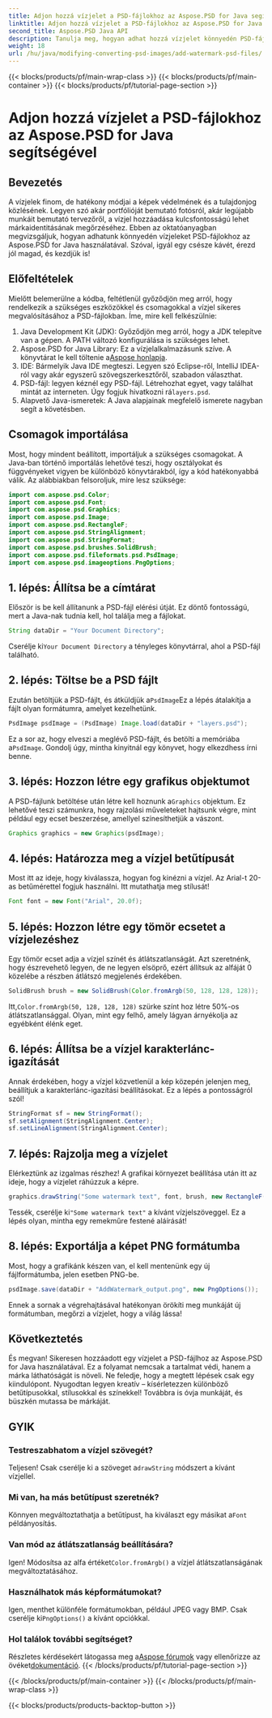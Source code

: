 ```yaml
---
title: Adjon hozzá vízjelet a PSD-fájlokhoz az Aspose.PSD for Java segítségével
linktitle: Adjon hozzá vízjelet a PSD-fájlokhoz az Aspose.PSD for Java segítségével
second_title: Aspose.PSD Java API
description: Tanulja meg, hogyan adhat hozzá vízjelet könnyedén PSD-fájljaihoz az Aspose.PSD for Java segítségével. Védje meg képeit egy egyszerű, lépésenkénti útmutatóval.
weight: 18
url: /hu/java/modifying-converting-psd-images/add-watermark-psd-files/
---
```


{{< blocks/products/pf/main-wrap-class >}}
{{< blocks/products/pf/main-container >}}
{{< blocks/products/pf/tutorial-page-section >}}

# Adjon hozzá vízjelet a PSD-fájlokhoz az Aspose.PSD for Java segítségével

## Bevezetés
A vízjelek finom, de hatékony módjai a képek védelmének és a tulajdonjog közlésének. Legyen szó akár portfólióját bemutató fotósról, akár legújabb munkáit bemutató tervezőről, a vízjel hozzáadása kulcsfontosságú lehet márkaidentitásának megőrzéséhez. Ebben az oktatóanyagban megvizsgáljuk, hogyan adhatunk könnyedén vízjeleket PSD-fájlokhoz az Aspose.PSD for Java használatával. Szóval, igyál egy csésze kávét, érezd jól magad, és kezdjük is!
## Előfeltételek
Mielőtt belemerülne a kódba, feltétlenül győződjön meg arról, hogy rendelkezik a szükséges eszközökkel és csomagokkal a vízjel sikeres megvalósításához a PSD-fájlokban. Íme, mire kell felkészülnie:
1. Java Development Kit (JDK): Győződjön meg arról, hogy a JDK telepítve van a gépen. A PATH változó konfigurálása is szükséges lehet.
2. Aspose.PSD for Java Library: Ez a vízjelalkalmazásunk szíve. A könyvtárat le kell töltenie a[Aspose honlapja](https://releases.aspose.com/psd/java/).
3. IDE: Bármelyik Java IDE megteszi. Legyen szó Eclipse-ről, IntelliJ IDEA-ról vagy akár egyszerű szövegszerkesztőről, szabadon választhat.
4.  PSD-fájl: legyen kéznél egy PSD-fájl. Létrehozhat egyet, vagy találhat mintát az interneten. Úgy fogjuk hivatkozni rá`layers.psd`.
5. Alapvető Java-ismeretek: A Java alapjainak megfelelő ismerete nagyban segít a követésben.
## Csomagok importálása
Most, hogy mindent beállított, importáljuk a szükséges csomagokat. A Java-ban történő importálás lehetővé teszi, hogy osztályokat és függvényeket vigyen be különböző könyvtárakból, így a kód hatékonyabbá válik. Az alábbiakban felsoroljuk, mire lesz szüksége:
```java
import com.aspose.psd.Color;
import com.aspose.psd.Font;
import com.aspose.psd.Graphics;
import com.aspose.psd.Image;
import com.aspose.psd.RectangleF;
import com.aspose.psd.StringAlignment;
import com.aspose.psd.StringFormat;
import com.aspose.psd.brushes.SolidBrush;
import com.aspose.psd.fileformats.psd.PsdImage;
import com.aspose.psd.imageoptions.PngOptions;
```
## 1. lépés: Állítsa be a címtárat
Először is be kell állítanunk a PSD-fájl elérési útját. Ez döntő fontosságú, mert a Java-nak tudnia kell, hol találja meg a fájlokat. 
```java
String dataDir = "Your Document Directory";
```
 Cserélje ki`Your Document Directory` a tényleges könyvtárral, ahol a PSD-fájl található.
## 2. lépés: Töltse be a PSD fájlt
 Ezután betöltjük a PSD-fájlt, és átküldjük a`PsdImage`Ez a lépés átalakítja a fájlt olyan formátumra, amelyet kezelhetünk.
```java
PsdImage psdImage = (PsdImage) Image.load(dataDir + "layers.psd");
```
 Ez a sor az, hogy elveszi a meglévő PSD-fájlt, és betölti a memóriába a`PsdImage`. Gondolj úgy, mintha kinyitnál egy könyvet, hogy elkezdhess írni benne.
## 3. lépés: Hozzon létre egy grafikus objektumot
 A PSD-fájlunk betöltése után létre kell hoznunk a`Graphics` objektum. Ez lehetővé teszi számunkra, hogy rajzolási műveleteket hajtsunk végre, mint például egy ecset beszerzése, amellyel színesíthetjük a vászont.
```java
Graphics graphics = new Graphics(psdImage);
```
## 4. lépés: Határozza meg a vízjel betűtípusát
Most itt az ideje, hogy kiválassza, hogyan fog kinézni a vízjel. Az Arial-t 20-as betűmérettel fogjuk használni. Itt mutathatja meg stílusát!
```java
Font font = new Font("Arial", 20.0f);
```
## 5. lépés: Hozzon létre egy tömör ecsetet a vízjelezéshez
Egy tömör ecset adja a vízjel színét és átlátszatlanságát. Azt szeretnénk, hogy észrevehető legyen, de ne legyen elsöprő, ezért állítsuk az alfáját 0 közelébe a részben átlátszó megjelenés érdekében.
```java
SolidBrush brush = new SolidBrush(Color.fromArgb(50, 128, 128, 128));
```
 Itt,`Color.fromArgb(50, 128, 128, 128)` szürke színt hoz létre 50%-os átlátszatlansággal. Olyan, mint egy felhő, amely lágyan árnyékolja az egyébként élénk eget.
## 6. lépés: Állítsa be a vízjel karakterlánc-igazítását
Annak érdekében, hogy a vízjel közvetlenül a kép közepén jelenjen meg, beállítjuk a karakterlánc-igazítási beállításokat. Ez a lépés a pontosságról szól!
```java
StringFormat sf = new StringFormat();
sf.setAlignment(StringAlignment.Center);
sf.setLineAlignment(StringAlignment.Center);
```
## 7. lépés: Rajzolja meg a vízjelet
Elérkeztünk az izgalmas részhez! A grafikai környezet beállítása után itt az ideje, hogy a vízjelet ráhúzzuk a képre.
```java
graphics.drawString("Some watermark text", font, brush, new RectangleF(0, 0, psdImage.getWidth(), psdImage.getHeight()), sf);
```
 Tessék, cserélje ki`"Some watermark text"` a kívánt vízjelszöveggel. Ez a lépés olyan, mintha egy remekműre festené aláírását!
## 8. lépés: Exportálja a képet PNG formátumba
Most, hogy a grafikánk készen van, el kell mentenünk egy új fájlformátumba, jelen esetben PNG-be. 
```java
psdImage.save(dataDir + "AddWatermark_output.png", new PngOptions());
```
Ennek a sornak a végrehajtásával hatékonyan örökíti meg munkáját új formátumban, megőrzi a vízjelet, hogy a világ lássa!
## Következtetés
És megvan! Sikeresen hozzáadott egy vízjelet a PSD-fájlhoz az Aspose.PSD for Java használatával. Ez a folyamat nemcsak a tartalmat védi, hanem a márka láthatóságát is növeli. Ne feledje, hogy a megtett lépések csak egy kiindulópont. Nyugodtan legyen kreatív – kísérletezzen különböző betűtípusokkal, stílusokkal és színekkel! Továbbra is óvja munkáját, és büszkén mutassa be márkáját. 
## GYIK
### Testreszabhatom a vízjel szövegét?
 Teljesen! Csak cserélje ki a szöveget a`drawString` módszert a kívánt vízjellel.
### Mi van, ha más betűtípust szeretnék?
 Könnyen megváltoztathatja a betűtípust, ha kiválaszt egy másikat a`Font` példányosítás.
### Van mód az átlátszatlanság beállítására?
 Igen! Módosítsa az alfa értéket`Color.fromArgb()` a vízjel átlátszatlanságának megváltoztatásához.
### Használhatok más képformátumokat?
 Igen, menthet különféle formátumokban, például JPEG vagy BMP. Csak cserélje ki`PngOptions()` a kívánt opciókkal.
### Hol találok további segítséget?
 Részletes kérdésekért látogassa meg a[Aspose fórumok](https://forum.aspose.com/c/psd/34) vagy ellenőrizze az övéket[dokumentáció](https://reference.aspose.com/psd/java/).
{{< /blocks/products/pf/tutorial-page-section >}}

{{< /blocks/products/pf/main-container >}}
{{< /blocks/products/pf/main-wrap-class >}}

{{< blocks/products/products-backtop-button >}}
